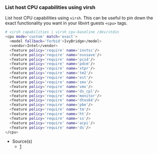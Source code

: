 ### List host CPU capabilities using virsh

List host CPU capabilities using `virsh`. This can be useful to pin down the exact functionality you want in your libvirt guests `<cpu>` tags.

```sh
# virsh capabilities | virsh cpu-baseline /dev/stdin
<cpu mode='custom' match='exact'>
  <model fallback='forbid'>IvyBridge</model>
  <vendor>Intel</vendor>
  <feature policy='require' name='invtsc'/>
  <feature policy='require' name='osxsave'/>
  <feature policy='require' name='pcid'/>
  <feature policy='require' name='pdcm'/>
  <feature policy='require' name='xtpr'/>
  <feature policy='require' name='tm2'/>
  <feature policy='require' name='est'/>
  <feature policy='require' name='smx'/>
  <feature policy='require' name='vmx'/>
  <feature policy='require' name='ds_cpl'/>
  <feature policy='require' name='monitor'/>
  <feature policy='require' name='dtes64'/>
  <feature policy='require' name='pbe'/>
  <feature policy='require' name='tm'/>
  <feature policy='require' name='ht'/>
  <feature policy='require' name='ss'/>
  <feature policy='require' name='acpi'/>
  <feature policy='require' name='ds'/>
</cpu>
```

- Source(s)
  - [1](https://kashyapc.fedorapeople.org/virt/openstack/devstack-nvmx.txt)

